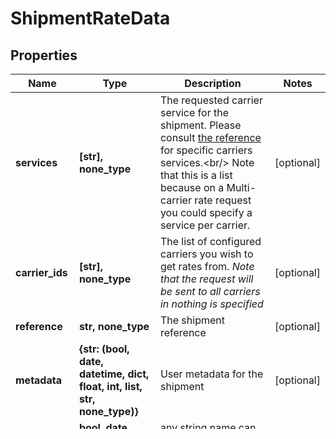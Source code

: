 # ShipmentRateData


## Properties
Name | Type | Description | Notes
------------ | ------------- | ------------- | -------------
**services** | **[str], none_type** |  The requested carrier service for the shipment.  Please consult [the reference](#operation/references) for specific carriers services.&lt;br/&gt; Note that this is a list because on a Multi-carrier rate request you could specify a service per carrier.  | [optional] 
**carrier_ids** | **[str], none_type** |  The list of configured carriers you wish to get rates from.  *Note that the request will be sent to all carriers in nothing is specified*  | [optional] 
**reference** | **str, none_type** | The shipment reference | [optional] 
**metadata** | **{str: (bool, date, datetime, dict, float, int, list, str, none_type)}** | User metadata for the shipment | [optional] 
**any string name** | **bool, date, datetime, dict, float, int, list, str, none_type** | any string name can be used but the value must be the correct type | [optional]

[[Back to Model list]](../README.md#documentation-for-models) [[Back to API list]](../README.md#documentation-for-api-endpoints) [[Back to README]](../README.md)


